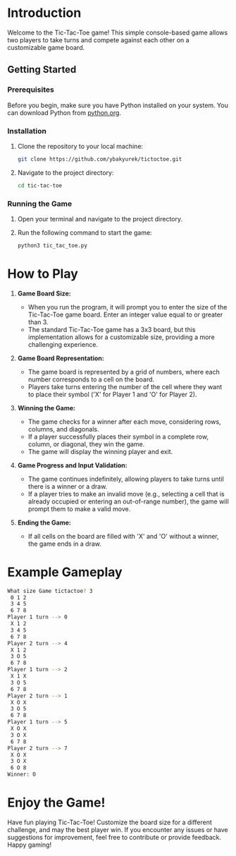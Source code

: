 # Introduction
Welcome to the Tic-Tac-Toe game! This simple console-based game allows two players to take turns and compete against each other on a customizable game board.

## Getting Started

### Prerequisites

Before you begin, make sure you have Python installed on your system. You can download Python from [python.org](https://www.python.org/downloads/).

### Installation

1. Clone the repository to your local machine:

   ```bash
   git clone https://github.com/ybakyurek/tictoctoe.git
   ```

2. Navigate to the project directory:

   ```bash
   cd tic-tac-toe
   ```

### Running the Game

1. Open your terminal and navigate to the project directory.

2. Run the following command to start the game:

   ```bash
   python3 tic_tac_toe.py
   ```

# How to Play
1. **Game Board Size:**
   - When you run the program, it will prompt you to enter the size of the Tic-Tac-Toe game board. Enter an integer value equal to or greater than 3.
   - The standard Tic-Tac-Toe game has a 3x3 board, but this implementation allows for a customizable size, providing a more challenging experience.

2. **Game Board Representation:**
   - The game board is represented by a grid of numbers, where each number corresponds to a cell on the board.
   - Players take turns entering the number of the cell where they want to place their symbol ('X' for Player 1 and 'O' for Player 2).

3. **Winning the Game:**
   - The game checks for a winner after each move, considering rows, columns, and diagonals.
   - If a player successfully places their symbol in a complete row, column, or diagonal, they win the game.
   - The game will display the winning player and exit.

4. **Game Progress and Input Validation:**
   - The game continues indefinitely, allowing players to take turns until there is a winner or a draw.
   - If a player tries to make an invalid move (e.g., selecting a cell that is already occupied or entering an out-of-range number), the game will prompt them to make a valid move.

5. **Ending the Game:**
   - If all cells on the board are filled with 'X' and 'O' without a winner, the game ends in a draw.

# Example Gameplay
```bash
What size Game tictactoe? 3
 0 1 2
 3 4 5
 6 7 8
Player 1 turn --> 0
 X 1 2
 3 4 5
 6 7 8
Player 2 turn --> 4
 X 1 2
 3 O 5
 6 7 8
Player 1 turn --> 2
 X 1 X
 3 O 5
 6 7 8
Player 2 turn --> 1
 X O X
 3 O 5
 6 7 8
Player 1 turn --> 5
 X O X
 3 O X
 6 7 8
Player 2 turn --> 7
 X O X
 3 O X
 6 O 8
Winner: O
```

# Enjoy the Game!
Have fun playing Tic-Tac-Toe! Customize the board size for a different challenge, and may the best player win. If you encounter any issues or have suggestions for improvement, feel free to contribute or provide feedback. Happy gaming!
